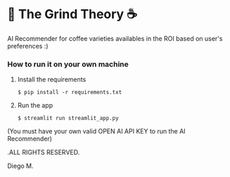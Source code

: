 # 🎈 The Grind Theory ☕

AI Recommender for coffee varieties availables in the ROI based on user's preferences :)

### How to run it on your own machine

1. Install the requirements

   ```
   $ pip install -r requirements.txt
   ```

2. Run the app

   ```
   $ streamlit run streamlit_app.py
   ```
(You must have your own valid OPEN AI API KEY to run the AI Recommender)

.ALL RIGHTS RESERVED.

Diego M.